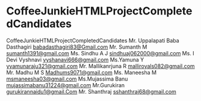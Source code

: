 # CoffeeJunkieHTMLProjectCompletedCandidates
CoffeeJunkieHTMLProjectCompletedCandidates
Mr. Uppalapati Baba Dasthagiri	babadasthagiri83@Gmail.com
Mr. Sumanth M	sumanth1391@gmail.com
Ms. Sindhu  A J	sindhuaj062000@gmail.com
Ms. I Devi Vyshnavi	vyshanavi666@gmail.com
Ms.Yamuna Y	yyamunaraju321@gmail.com
Mr. Mallikanrjuna R 	malliroyals082@gmail.com
Mr. Madhu M S	Madhums9071@gmail.com
Ms. Maneesha M	msmaneesha03@gmail.com
Ms.Mujassima Banu 	mujassimabanu31224@gmail.com
Mr.Gurukiran	gurukirannaidu1@gmail.Com
Mr. Shanthraj	sshanthraj68@gmail.com
